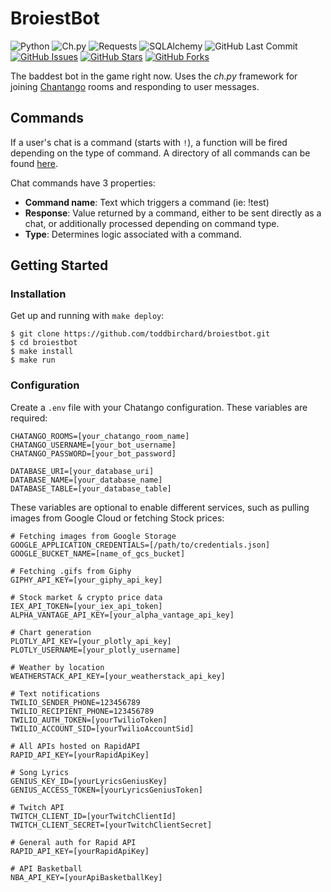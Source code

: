 # BroiestBot

![Python](https://img.shields.io/badge/python-^3.8-blue.svg?longCache=true&style=flat-square&colorA=4c566a&colorB=5e81ac&logo=Python&logoColor=white)
![Ch.py](https://img.shields.io/badge/ch.py-1.3.8-blue.svg?longCache=true&style=flat-square&colorA=4c566a&colorB=5e81ac&logo=ChatBot&logoColor=white)
![Requests](https://img.shields.io/badge/Requests-^v2.28.1-red.svg?longCache=true&style=flat-square&colorA=4c566a&colorB=5e81ac&logo=Python&logoColor=white)
![SQLAlchemy](https://img.shields.io/badge/SQLAlchemy-^1.4.0-red.svg?longCache=true&style=flat-square&logo=scala&logoColor=white&colorA=4c566a&colorB=bf616a)
![GitHub Last Commit](https://img.shields.io/github/last-commit/google/skia.svg?style=flat-square&colorA=4c566a&logo=GitHub&colorB=a3be8c)
[![GitHub Issues](https://img.shields.io/github/issues/toddbirchard/broiestbot.svg?style=flat-square&colorA=4c566a&logo=GitHub&colorB=ebcb8b)](https://github.com/toddbirchard/broiestbot/issues)
[![GitHub Stars](https://img.shields.io/github/stars/toddbirchard/broiestbot.svg?style=flat-square&colorA=4c566a&logo=GitHub&colorB=ebcb8b)](https://github.com/toddbirchard/broiestbot/stargazers)
[![GitHub Forks](https://img.shields.io/github/forks/toddbirchard/broiestbot.svg?style=flat-square&colorA=4c566a&logo=GitHub&colorB=ebcb8b)](https://github.com/toddbirchard/broiestbot/network)

The baddest bot in the game right now. Uses the *ch.py* framework for joining [Chantango](https://www.chatango.com/) rooms and responding to user messages.


## Commands

If a user's chat is a command (starts with `!`), a function will be fired depending on the type of command. A directory of all commands can be found [here](http://broiestbro.com/table/commands).

Chat commands have 3 properties:
* **Command name**: Text which triggers a command (ie: !test)
* **Response**: Value returned by a command, either to be sent directly as a chat, or additionally processed depending on command type.
* **Type**: Determines logic associated with a command.


## Getting Started

### Installation

Get up and running with `make deploy`:

```shell
$ git clone https://github.com/toddbirchard/broiestbot.git
$ cd broiestbot
$ make install
$ make run
``` 


### Configuration

Create a `.env` file with your Chatango configuration. These variables are required:

```
CHATANGO_ROOMS=[your_chatango_room_name]
CHATANGO_USERNAME=[your_bot_username]
CHATANGO_PASSWORD=[your_bot_password]

DATABASE_URI=[your_database_uri]
DATABASE_NAME=[your_database_name]
DATABASE_TABLE=[your_database_table]
```

These variables are optional to enable different services, such as pulling images from Google Cloud or fetching Stock prices:

```env
# Fetching images from Google Storage
GOOGLE_APPLICATION_CREDENTIALS=[/path/to/credentials.json]
GOOGLE_BUCKET_NAME=[name_of_gcs_bucket]

# Fetching .gifs from Giphy
GIPHY_API_KEY=[your_giphy_api_key]

# Stock market & crypto price data
IEX_API_TOKEN=[your_iex_api_token]
ALPHA_VANTAGE_API_KEY=[your_alpha_vantage_api_key]

# Chart generation
PLOTLY_API_KEY=[your_plotly_api_key]
PLOTLY_USERNAME=[your_plotly_username]

# Weather by location
WEATHERSTACK_API_KEY=[your_weatherstack_api_key]

# Text notifications
TWILIO_SENDER_PHONE=123456789
TWILIO_RECIPIENT_PHONE=123456789
TWILIO_AUTH_TOKEN=[yourTwilioToken]
TWILIO_ACCOUNT_SID=[yourTwilioAccountSid]

# All APIs hosted on RapidAPI
RAPID_API_KEY=[yourRapidApiKey]

# Song Lyrics
GENIUS_KEY_ID=[yourLyricsGeniusKey]
GENIUS_ACCESS_TOKEN=[yourLyricsGeniusToken]

# Twitch API
TWITCH_CLIENT_ID=[yourTwitchClientId]
TWITCH_CLIENT_SECRET=[yourTwitchClientSecret]

# General auth for Rapid API
RAPID_API_KEY=[yourRapidApiKey]

# API Basketball
NBA_API_KEY=[yourApiBasketballKey] 
```
